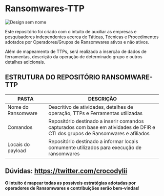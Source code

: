 # Ransomwares-TTP


![Design sem nome](https://github.com/crocodyli/Ransomwares-TTP/assets/113185400/4b8c8e8c-4d91-4d3a-8a18-cddb87feb78a)


Este repositório foi criado com o intuito de auxiliar as empresas e pesquisadores independentes acerca de Táticas, Técnicas e Procedimentos adotados por Operadores/Grupos de Ransomwares ativos e não ativos. 


Além de mapeamento de TTPs, será realizado a inserção de dados de ferramentas, descrição da operação de determinado grupo e outros detalhes adicionais. 

## ESTRUTURA DO REPOSITÓRIO RANSOMWARE-TTP
| PASTA | DESCRIÇÃO |
|--------------------------------------------|--------------------------------------------------------------------------------------|
| Nome do Ransomware | Descritivo de atividades, detalhes de operação, TTPs e Ferramentas utilizadas |
| Comandos| Repositório destinado a inserir comandos capturados com base em atividades de DFIR e CTI dos grupos de Ransomwares e afiliados |
| Locais do payload| Repositório destinado a informar locais comumente utilizados para execução de ransomwares |



## Dúvidas: https://twitter.com/crocodylii

**O intuito é mapear todas as possíveis estratégias adotadas por operadores de Ransomwares e contribuições serão bem-vindas!**
